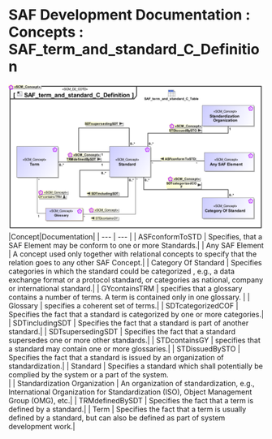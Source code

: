 # SAF Development Documentation : Concepts : SAF_term_and_standard_C_Definition 
![SAF_term_and_standard_C_Definition.svg](./diagrams/SAF_term_and_standard_C_Definition.svg)
|Concept|Documentation|
| --- | --- |
| ASFconformToSTD | Specifies, that a SAF Element may be conform to one or more Standards.|
| Any SAF Element | A concept used only together with relational concepts to specify that the relation goes to any other SAF Concept.|
| Category Of Standard | Specifies categories in which the standard could be categorized , e.g.,  a data exchange format or a protocol standard, or categories as national, company or international standard.|
| GYcontainsTRM | specifies that a glossary contains a number of terms. A term is contained only in one glossary. |
| Glossary | specifies a coherent set of terms.|
| SDTcategorizedCOF | Specifies the fact that a standard is categorized by one or more categories.|
| SDTincludingSDT | Specifies the fact that a standard is part of another standard.|
| SDTsupersedingSDT | Specifies the fact that a standard supersedes one or more other standards.|
| STDcontainsGY | specifies that a standard may contain one or more glossaries.|
| STDissuedBySTO | Specifies the fact that a standard is issued by an organization of standardization.|
| Standard | Specifies a standard which shall potentially be complied by the system or a part of the system.<br>|
| Standardization Organization | An organization of standardization, e.g., International Organization for Standardization (ISO), Object Management Group (OMG), etc.|
| TRMdefinedBySDT | Specifies the fact that a term is defined by a standard.|
| Term | Specifies the fact that a term is usually defined by a standard, but can also be defined as part of system development work.|
